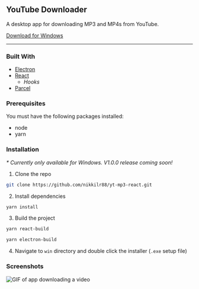 ## YouTube Downloader

A desktop app for downloading MP3 and MP4s from YouTube.

[Download for Windows](https://github.com/nikkilr88/yt-mp3-react/releases)

---

### Built With

- [Electron](https://www.electronjs.org/)
- [React](https://reactjs.org/)
  - _Hooks_
- [Parcel](https://parceljs.org)

### Prerequisites

You must have the following packages installed:

- node
- yarn

### Installation

_\* Currently only available for Windows. V1.0.0 release coming soon!_

1. Clone the repo

```sh
git clone https://github.com/nikkilr88/yt-mp3-react.git
```

2. Install dependencies

```sh
yarn install
```

3. Build the project

```sh
yarn react-build
```

```sh
yarn electron-build
```

4. Navigate to `win` directory and double click the installer (`.exe` setup file)

### Screenshots

<img src="https://i.ibb.co/0VPLwxG/JGqg-RPu-Amn.gif" alt="GIF of app downloading a video">
